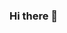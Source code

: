 ### Hi there 👋

<!--
### Hi there, I'm SkiloZ 👋

<p align="left"> <img src="https://komarev.com/ghpvc/?username=skilozz&label=Profile%20views&color=0e75b6&style=flat" alt="skilozz" /> </p>

- 🔭 I’m currently working on Mirage Project.
- 🌱 I’m currently learning to use MySQL.
- 📫 How to reach me : SkiloZ#0212 on discord.

### My Tools:

<img align="left" alt="JavaScript" width="26px" src="https://raw.githubusercontent.com/github/explore/80688e429a7d4ef2fca1e82350fe8e3517d3494d/topics/javascript/javascript.png" />
<img align="left" alt="Node.js" width="26px" src="https://raw.githubusercontent.com/github/explore/80688e429a7d4ef2fca1e82350fe8e3517d3494d/topics/nodejs/nodejs.png" />
<img align="left" alt="GitHub" width="26px" src="https://raw.githubusercontent.com/github/explore/78df643247d429f6cc873026c0622819ad797942/topics/github/github.png" />
<img align="left" alt="Visual Studio Code" width="26px" src="https://raw.githubusercontent.com/github/explore/80688e429a7d4ef2fca1e82350fe8e3517d3494d/topics/visual-studio-code/visual-studio-code.png" />
<br />
<br />

<p><img align="left" src="https://github-readme-stats.vercel.app/api/top-langs?username=skilozz&show_icons=true&hide_border=true&theme=dark" alt="skilozz" /></p>
<img align="left" alt="SkiloZZ's Github Stats" src="https://github-readme-stats.vercel.app/api?username=SkiloZZ&show_icons=true&hide_border=true&theme=dark" />
-->
